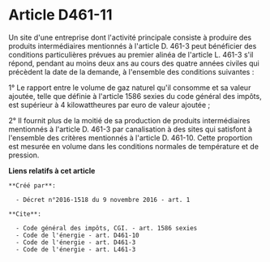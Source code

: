 # Article D461-11

Un site d'une entreprise dont l'activité principale consiste à produire des produits intermédiaires mentionnés à l'article D.
461-3 peut bénéficier des conditions particulières prévues au premier alinéa de l'article L. 461-3 s'il répond, pendant au
moins deux ans au cours des quatre années civiles qui précèdent la date de la demande, à l'ensemble des conditions
suivantes : 

1° Le rapport entre le volume de gaz naturel qu'il consomme et sa valeur ajoutée, telle que définie à l'article 1586 sexies
du code général des impôts, est supérieur à 4 kilowattheures par euro de valeur ajoutée ; 

2° Il fournit plus de la moitié de sa production de produits intermédiaires mentionnés à l'article D. 461-3 par canalisation
à des sites qui satisfont à l'ensemble des critères mentionnés à l'article D. 461-10. Cette proportion est mesurée en volume
dans les conditions normales de température et de pression.

**Liens relatifs à cet article**

	**Créé par**:

	  - Décret n°2016-1518 du 9 novembre 2016 - art. 1

	**Cite**:

	  - Code général des impôts, CGI. - art. 1586 sexies
	  - Code de l'énergie - art. D461-10
	  - Code de l'énergie - art. D461-3
	  - Code de l'énergie - art. L461-3
